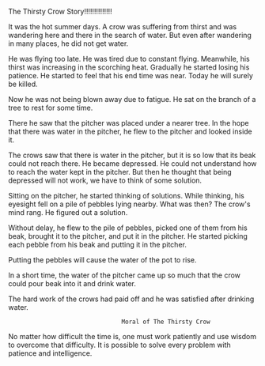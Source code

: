 The Thirsty Crow Story!!!!!!!!!!!!!!

It was the hot summer days. A crow was suffering from thirst and was wandering here and there in the search of water. But even after wandering in many places, he did not get water.

He was flying too late. He was tired due to constant flying. Meanwhile, his thirst was increasing in the scorching heat. Gradually he started losing his patience. He started to feel that his end time was near. Today he will surely be killed.

Now he was not being blown away due to fatigue. He sat on the branch of a tree to rest for some time.

There he saw that the pitcher was placed under a nearer tree. In the hope that there was water in the pitcher, he flew to the pitcher and looked inside it.

The crows saw that there is water in the pitcher, but it is so low that its beak could not reach there. He became depressed. He could not understand how to reach the water kept in the pitcher. But then he thought that being depressed will not work, we have to think of some solution.

Sitting on the pitcher, he started thinking of solutions. While thinking, his eyesight fell on a pile of pebbles lying nearby. What was then? The crow's mind rang. He figured out a solution.

Without delay, he flew to the pile of pebbles, picked one of them from his beak, brought it to the pitcher, and put it in the pitcher. He started picking each pebble from his beak and putting it in the pitcher. 

Putting the pebbles will cause the water of the pot to rise. 

In a short time, the water of the pitcher came up so much that the crow could pour beak into it and drink water.

The hard work of the crows had paid off and he was satisfied after drinking water.

                                    Moral of The Thirsty Crow 
                                    
No matter how difficult the time is, one must work patiently and use wisdom to overcome that difficulty. It is possible to solve every problem with patience and intelligence.
